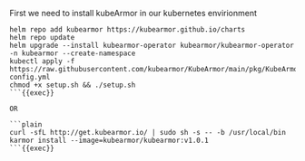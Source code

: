First we need to install kubeArmor in our kubernetes envirionment

```
helm repo add kubearmor https://kubearmor.github.io/charts
helm repo update 
helm upgrade --install kubearmor-operator kubearmor/kubearmor-operator -n kubearmor --create-namespace
kubectl apply -f https://raw.githubusercontent.com/kubearmor/KubeArmor/main/pkg/KubeArmorOperator/config/samples/sample-config.yml
chmod +x setup.sh && ./setup.sh
```{{exec}}

OR

```plain
curl -sfL http://get.kubearmor.io/ | sudo sh -s -- -b /usr/local/bin
karmor install --image=kubearmor/kubearmor:v1.0.1
```{{exec}}


